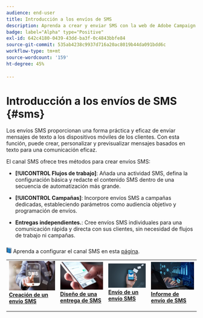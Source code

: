 ```yaml
---
audience: end-user
title: Introducción a los envíos de SMS
description: Aprenda a crear y enviar SMS con la web de Adobe Campaign
badge: label="Alpha" type="Positive"
exl-id: 642c4180-0439-43dd-ba3f-0c4843bbfe84
source-git-commit: 535ab4238c9937d716a20ac8019b44da091bdd6c
workflow-type: tm+mt
source-wordcount: '159'
ht-degree: 45%

---
```


# Introducción a los envíos de SMS {#sms}

Los envíos SMS proporcionan una forma práctica y eficaz de enviar mensajes de texto a los dispositivos móviles de los clientes. Con esta función, puede crear, personalizar y previsualizar mensajes basados en texto para una comunicación eficaz.

El canal SMS ofrece tres métodos para crear envíos SMS:

* **[!UICONTROL Flujos de trabajo]**: Añada una actividad SMS, defina la configuración básica y redacte el contenido SMS dentro de una secuencia de automatización más grande.

* **[!UICONTROL Campañas]**: Incorpore envíos SMS a campañas dedicadas, estableciendo parámetros como audiencia objetivo y programación de envíos.

* **Entregas independientes.**: Cree envíos SMS individuales para una comunicación rápida y directa con sus clientes, sin necesidad de flujos de trabajo ni campañas.

![](../assets/do-not-localize/book.png) Aprenda a configurar el canal SMS en esta [página](https://experienceleague.adobe.com/docs/campaign/campaign-v8/campaigns/send/sms.html?lang=en).

<table style="table-layout:fixed"><tr style="border: 0;">
<td>
<a href="create-sms.md">
<img alt="Posible cliente" src="assets/do-not-localize/create_sms.png">
</a>
<div><a href="create-sms.md"><strong>Creación de un envío SMS</strong>
</div>
<p>
</td>
<td>
<a href="content-sms.md">
<img alt="Poco frecuente" src="assets/do-not-localize/design_sms.png">
</a>
<div>
<a href="content-sms.md"><strong>Diseño de una entrega de SMS<strong></strong></a>
</div>
<p></td>
<td>
<a href="send-sms.md">
<img alt="Validación" src="assets/do-not-localize/send_sms.png">
</a>
<div>
<a href="send-sms.md"><strong>Envío de un envío SMS</strong></a>
</div>
<p>
</td>
<td>
<a href="send-sms.md">
<img alt="Validación" src="assets/do-not-localize/report_sms.jpeg">
</a>
<div>
<a href="send-sms.md"><strong>Informe de envío de SMS</strong></a>
</div>
<p>
</td>
</tr></table>
